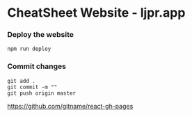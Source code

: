 # CheatSheet Website - ljpr.app

### Deploy the website
```
npm run deploy
```

### Commit changes
```
git add . 
git commit -m ""
git push origin master
```

https://github.com/gitname/react-gh-pages
